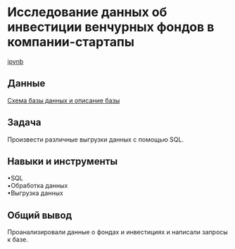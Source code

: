 <a name="lists"><h1>Исследование данных об инвестиции венчурных фондов в компании-стартапы</h1></a>
[ipynb](https://github.com/natashkaau/portfolio/tree/main/project_5/project_5.ipynb)
<a name="lists"><h2>Данные</h2></a>
[Схема базы данных и описание базы](https://code.s3.yandex.net/SQL%20for%20data%20and%20analytics/ER/basic_sql_project.pdf)
<a name="lists"><h2>Задача</h2></a>
Произвести различные выгрузки данных с помощью SQL.
<a name="lists"><h2>Навыки и инструменты</h2></a>
•SQL    
•Обработка данных     
•Выгрузка данных   
<a name="lists"><h2>Общий вывод</h2></a>
Проанализировали данные о фондах и инвестициях и написали запросы к базе.


